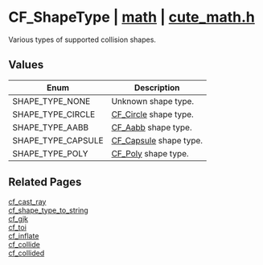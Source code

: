 # CF_ShapeType | [math](https://github.com/RandyGaul/cute_framework/blob/master/docs/math/README.md) | [cute_math.h](https://github.com/RandyGaul/cute_framework/blob/master/include/cute_math.h)

Various types of supported collision shapes.

## Values

Enum | Description
--- | ---
SHAPE_TYPE_NONE | Unknown shape type.
SHAPE_TYPE_CIRCLE | [CF_Circle](https://github.com/RandyGaul/cute_framework/blob/master/docs/math/cf_circle.md) shape type.
SHAPE_TYPE_AABB | [CF_Aabb](https://github.com/RandyGaul/cute_framework/blob/master/docs/math/cf_aabb.md) shape type.
SHAPE_TYPE_CAPSULE | [CF_Capsule](https://github.com/RandyGaul/cute_framework/blob/master/docs/math/cf_capsule.md) shape type.
SHAPE_TYPE_POLY | [CF_Poly](https://github.com/RandyGaul/cute_framework/blob/master/docs/math/cf_poly.md) shape type.

## Related Pages

[cf_cast_ray](https://github.com/RandyGaul/cute_framework/blob/master/docs/math/cf_cast_ray.md)  
[cf_shape_type_to_string](https://github.com/RandyGaul/cute_framework/blob/master/docs/math/cf_shape_type_to_string.md)  
[cf_gjk](https://github.com/RandyGaul/cute_framework/blob/master/docs/math/cf_gjk.md)  
[cf_toi](https://github.com/RandyGaul/cute_framework/blob/master/docs/math/cf_toi.md)  
[cf_inflate](https://github.com/RandyGaul/cute_framework/blob/master/docs/math/cf_inflate.md)  
[cf_collide](https://github.com/RandyGaul/cute_framework/blob/master/docs/math/cf_collide.md)  
[cf_collided](https://github.com/RandyGaul/cute_framework/blob/master/docs/math/cf_collided.md)  
